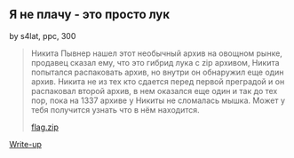 ## Я не плачу - это просто лук
by s4lat, ppc, 300

>Никита Пывнер нашел этот необычный архив на овощном рынке, продавец сказал ему, что это гибрид лука с zip архивом, Никита попытался распаковать архив, но внутри он обнаружил еще один архив. Никита не из тех кто сдается перед первой преградой и он распаковал второй архив, в нем оказался еще один и так до тех пор, пока на 1337 архиве у Никиты не сломалась мышка. Может у тебя получится узнать что в нём находится.
>
>[flag.zip](flag.zip)

[Write-up](WRITEUP.md)
